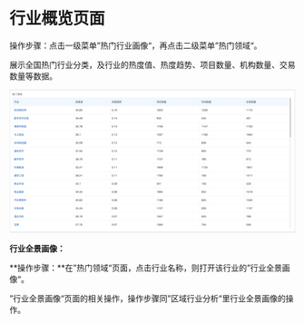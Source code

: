 # 行业概览页面

操作步骤：点击一级菜单”热门行业画像“，再点击二级菜单”热门领域“。

展示全国热门行业分类，及行业的热度值、热度趋势、项目数量、机构数量、交易数量等数据。

![](/assets/rm.png)

**行业全景画像：**

**操作步骤：**在”热门领域“页面，点击行业名称，则打开该行业的”行业全景画像“。

”行业全景画像“页面的相关操作，操作步骤同”区域行业分析“里行业全景画像的操作。

